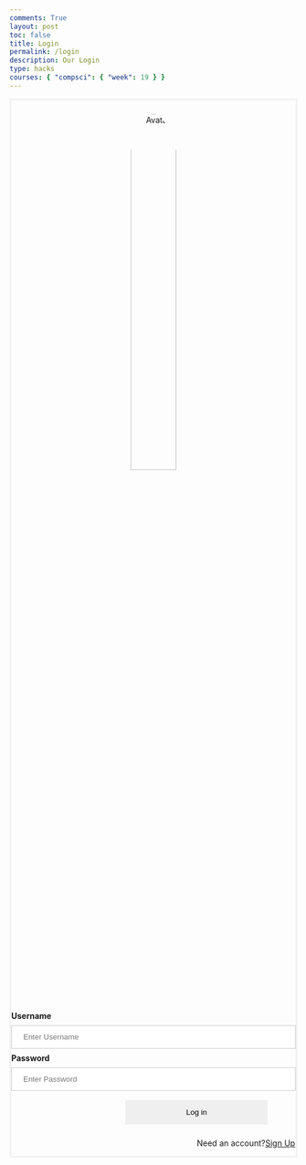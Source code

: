 ```yaml
---
comments: True
layout: post
toc: false
title: Login
permalink: /login
description: Our Login
type: hacks
courses: { "compsci": { "week": 19 } }
---
```


<style>
 #login {
    margin-top: 10px;
    padding-top: 0.75rem;
    padding-bottom: 0.75rem;
    padding-left: 1rem;
    padding-right: 1rem;
    text-align: center;
    width:100%;
}
.login-container {
  border: 3px solid #f1f1f1;
}

input[type=text], input[type=password] {
  width: 100%;
  padding: 12px 20px;
  margin: 8px 0;
  display: inline-block;
  border: 1px solid #ccc;
  box-sizing: border-box;
}

button {
  padding: 14px 20px;
  margin: 8px 0;
  border: none;
  cursor: pointer;
  width: 50%;
  margin-left: 200px;
}

.imgcontainer {
  text-align: center;
  margin: 24px 0 12px 0;
}

img.avatar {
  width: 40%;
  border-radius: 50%;
}

.container {
  padding: 16px;
}

span.psw {
  display: flex;
  justify-items: center;
  text-align: center;
  margin-left: 325px;
  padding-top: 16px;
}

@media screen and (max-width: 300px) {
  span.psw {
    display: block;
    float: none;
  }
  .cancelbtn {
    width: 100%;
  }
}

</style>
<div class="login-container">
  <div class="imgcontainer">
    <img src="https://i.ibb.co/JKpXRMP/bird-colorful-logo-gradient-vector-343694-1365.jpg" alt="Avatar" class="avatar">
  </div>

<form action="javascript:login_user()">
    <label for="uid"><b>Username</b></label>
    <input type="text" id="uid" placeholder="Enter Username" name="uid" required>
    <label for="password"><b>Password</b></label>
    <input type="password" id="password" placeholder="Enter Password" name="password" required>
    <button class='button'>Log in</button>
    <div>
    <span class="psw">Need an account? <a href="{{site.baseurl}}/signup"> Sign Up</a></span>
    </div>
  </div>

</form>
<script type="module">
    import { uri, options } from '{{site.baseurl}}/assets/js/api/config.js';
    function login_user(){
      var myHeaders = new Headers();
myHeaders.append("Content-Type", "application/json");
        const url = uri + '/api/users/authenticate';
        const body = {
            uid: document.getElementById("uid").value,
            password: document.getElementById("password").value,
        };
        const authOptions = { 
            ...options,
            method: 'POST', 
            cache: 'no-cache',
            body: JSON.stringify(body)
        };
        fetch(url, authOptions)
        .then(response => {
            if (!response.ok) {
                const errorMsg = 'Login error: ' + response.status;
                console.log(errorMsg);
                return;
            }
            window.location.href = "{{site.baseurl}}/";
        })
        .catch(err => {
            console.error(err);
        });
    }
    window.login_user = login_user;
</script>